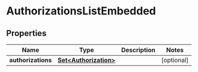 

# AuthorizationsListEmbedded


## Properties

| Name | Type | Description | Notes |
|------------ | ------------- | ------------- | -------------|
|**authorizations** | [**Set&lt;Authorization&gt;**](Authorization.md) |  |  [optional] |



